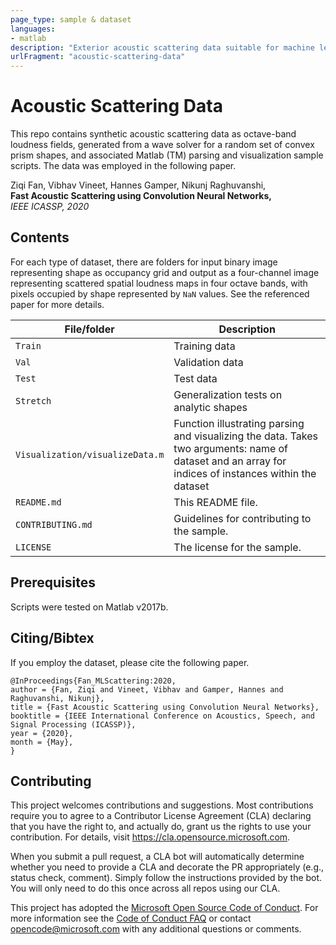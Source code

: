 ```yaml
---
page_type: sample & dataset
languages:
- matlab
description: "Exterior acoustic scattering data suitable for machine learning"
urlFragment: "acoustic-scattering-data"
---
```


# Acoustic Scattering Data

This repo contains synthetic acoustic scattering data as octave-band loudness fields, generated from a wave solver for a random set of convex prism shapes, and associated Matlab (TM) parsing and visualization sample scripts. The data was employed in the following paper.

Ziqi Fan, Vibhav Vineet, Hannes Gamper, Nikunj Raghuvanshi, <br/>**Fast Acoustic Scattering using Convolution Neural Networks,** <br/>*IEEE ICASSP, 2020*

## Contents
For each type of dataset, there are folders for input binary image representing shape as occupancy grid and output as a four-channel image representing scattered spatial loudness maps in four octave bands, with pixels occupied by shape represented by `NaN` values. See the referenced paper for more details. 

| File/folder       | Description                         |
|-------------------|-------------------------------------|
| `Train`          | Training data                        |
| `Val`            | Validation data      |
| `Test`           | Test data      |
| `Stretch`        | Generalization tests on analytic shapes       |
| `Visualization/visualizeData.m` | Function illustrating parsing and visualizing the data. Takes two arguments: name of dataset and an array for indices of instances within the dataset|
| `README.md`       | This README file.                          |
| `CONTRIBUTING.md` | Guidelines for contributing to the sample. |
| `LICENSE`         | The license for the sample.                |

## Prerequisites

Scripts were tested on Matlab v2017b.

## Citing/Bibtex
If you employ the dataset, please cite the following paper.

```
@InProceedings{Fan_MLScattering:2020,
author = {Fan, Ziqi and Vineet, Vibhav and Gamper, Hannes and Raghuvanshi, Nikunj},
title = {Fast Acoustic Scattering using Convolution Neural Networks},
booktitle = {IEEE International Conference on Acoustics, Speech, and Signal Processing (ICASSP)},
year = {2020},
month = {May},
}
```

## Contributing

This project welcomes contributions and suggestions.  Most contributions require you to agree to a
Contributor License Agreement (CLA) declaring that you have the right to, and actually do, grant us
the rights to use your contribution. For details, visit https://cla.opensource.microsoft.com.

When you submit a pull request, a CLA bot will automatically determine whether you need to provide
a CLA and decorate the PR appropriately (e.g., status check, comment). Simply follow the instructions
provided by the bot. You will only need to do this once across all repos using our CLA.

This project has adopted the [Microsoft Open Source Code of Conduct](https://opensource.microsoft.com/codeofconduct/).
For more information see the [Code of Conduct FAQ](https://opensource.microsoft.com/codeofconduct/faq/) or
contact [opencode@microsoft.com](mailto:opencode@microsoft.com) with any additional questions or comments.
